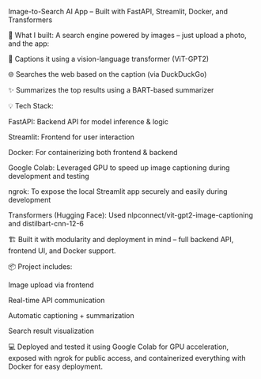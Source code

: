  Image-to-Search AI App – Built with FastAPI, Streamlit, Docker, and Transformers



🔧 What I built:
A search engine powered by images – just upload a photo, and the app:

📸 Captions it using a vision-language transformer (ViT-GPT2)

🌐 Searches the web based on the caption (via DuckDuckGo)

✨ Summarizes the top results using a BART-based summarizer

💡 Tech Stack:

FastAPI: Backend API for model inference & logic

Streamlit: Frontend for user interaction

Docker: For containerizing both frontend & backend

Google Colab: Leveraged GPU to speed up image captioning during development and testing

ngrok: To expose the local Streamlit app securely and easily during development

Transformers (Hugging Face): Used nlpconnect/vit-gpt2-image-captioning and distilbart-cnn-12-6

🏗️ Built it with modularity and deployment in mind – full backend API, frontend UI, and Docker support.

📦 Project includes:

Image upload via frontend

Real-time API communication

Automatic captioning + summarization

Search result visualization

💻 Deployed and tested it using Google Colab for GPU acceleration, exposed with ngrok for public access, and containerized everything with Docker for easy deployment.
